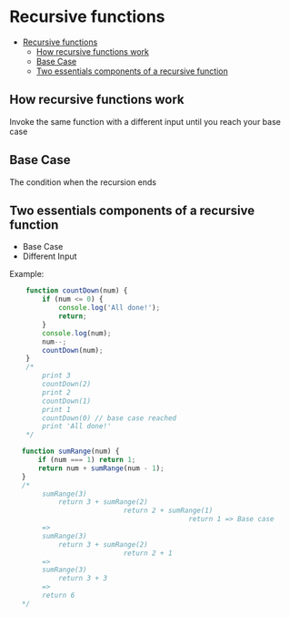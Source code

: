 # Recursive functions

- [Recursive functions](#recursive-functions)
  - [How recursive functions work](#how-recursive-functions-work)
  - [Base Case](#base-case)
  - [Two essentials components of a recursive function](#two-essentials-components-of-a-recursive-function)

## How recursive functions work

Invoke the same function with a different input until you reach your base case

## Base Case

The condition when the recursion ends

## Two essentials components of a recursive function

- Base Case
- Different Input

Example:

```JavaScript
    function countDown(num) {
        if (num <= 0) {
            console.log('All done!');
            return;
        }
        console.log(num);
        num--;
        countDown(num);
    }
    /*
        print 3
        countDown(2)
        print 2
        countDown(1)
        print 1
        countDown(0) // base case reached
        print 'All done!'
    */

   function sumRange(num) {
       if (num === 1) return 1;
       return num + sumRange(num - 1);
   }
   /*
        sumRange(3)
            return 3 + sumRange(2)
                            return 2 + sumRange(1)
                                            return 1 => Base case
        =>
        sumRange(3)
            return 3 + sumRange(2)
                            return 2 + 1
        =>
        sumRange(3)
            return 3 + 3
        =>
        return 6
   */
```